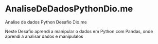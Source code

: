 # AnaliseDeDadosPythonDio.me
Analise de dados Python Desafio Dio.me

Neste Desafio aprendi a manipular o dados em Python com Pandas, onde aprendi a analisar dados e manipulalos
